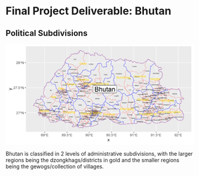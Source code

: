 # Final Project Deliverable: Bhutan

## Political Subdivisions
![](Bhutan1.png)

Bhutan is classified in 2 levels of administrative subdivisions, with the larger regions being the dzongkhags/districts in gold and the smaller regions being the gewogs/collection of villages. 
